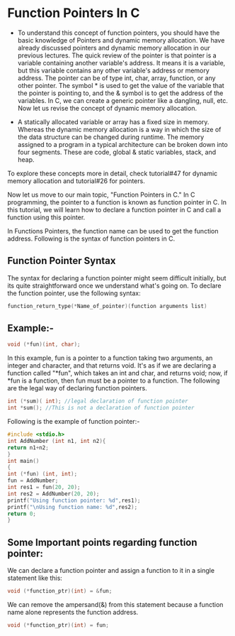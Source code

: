 # Function Pointers In C

- To understand this concept of function pointers, you should have the basic knowledge of Pointers and dynamic memory allocation. We have already discussed pointers and dynamic memory allocation in our previous lectures. The quick review of the pointer is that pointer is a variable containing another variable's address. It means it is a variable, but this variable contains any other variable's address or memory address. The pointer can be of type int, char, array, function, or any other pointer. The symbol * is used to get the value of the variable that the pointer is pointing to, and the & symbol is to get the address of the variables. In C, we can create a generic pointer like a dangling, null, etc. Now let us revise the concept of dynamic memory allocation.

- A statically allocated variable or array has a fixed size in memory. Whereas the dynamic memory allocation is a way in which the size of the data structure can be changed during runtime. The memory assigned to a program in a typical architecture can be broken down into four segments. These are code, global & static variables, stack, and heap.

To explore these concepts more in detail, check tutorial#47 for dynamic memory allocation and tutorial#26 for pointers. 

Now let us move to our main topic, "Function Pointers in C." In C programming, the pointer to a function is known as function pointer in C. In this tutorial, we will learn how to declare a function pointer in C and call a function using this pointer.

In Functions Pointers, the function name can be used to get the function address. Following is the syntax of function pointers in C.

## Function Pointer Syntax
The syntax for declaring a function pointer might seem difficult initially, but its quite straightforward once we understand what's going on. To declare the function pointer, use the following syntax:

``` c
function_return_type(*Name_of_pointer)(function arguments list)
```

## Example:-
``` c
void (*fun)(int, char);
```
In this example, fun is a pointer to a function taking two arguments, an integer and character, and that returns void. It's as if we are declaring a function called "*fun", which takes an int and char, and returns void; now, if *fun is a function, then fun must be a pointer to a function. The following are the legal way of declaring function pointers.
``` c
int (*sum)( int); //legal declaration of function pointer
int *sum(); //This is not a declaration of function pointer
```

Following is the example of function pointer:-
``` c
#include <stdio.h>
int AddNumber (int n1, int n2){
return n1+n2;
}
int main()
{
int (*fun) (int, int);
fun = AddNumber;
int res1 = fun(20, 20);
int res2 = AddNumber(20, 20);
printf("Using function pointer: %d",res1);
printf("\nUsing function name: %d",res2);
return 0;
}
```
## Some Important points regarding function pointer:
We can declare a function pointer and assign a function to it in a single statement like this:
``` c
void (*function_ptr)(int) = &fun;
```
We can remove the ampersand(&) from this statement because a function name alone represents the function address.
``` c
void (*function_ptr)(int) = fun;
 ```
